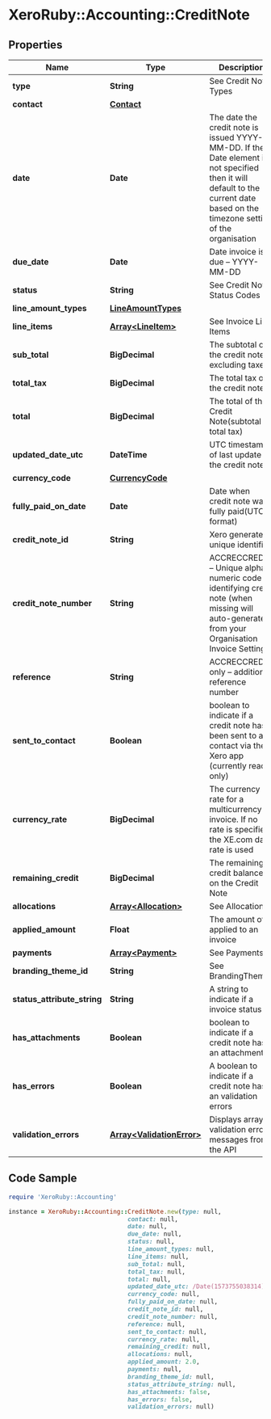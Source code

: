 # XeroRuby::Accounting::CreditNote

## Properties

Name | Type | Description | Notes
------------ | ------------- | ------------- | -------------
**type** | **String** | See Credit Note Types | [optional] 
**contact** | [**Contact**](Contact.md) |  | [optional] 
**date** | **Date** | The date the credit note is issued YYYY-MM-DD. If the Date element is not specified then it will default to the current date based on the timezone setting of the organisation | [optional] 
**due_date** | **Date** | Date invoice is due – YYYY-MM-DD | [optional] 
**status** | **String** | See Credit Note Status Codes | [optional] 
**line_amount_types** | [**LineAmountTypes**](LineAmountTypes.md) |  | [optional] 
**line_items** | [**Array&lt;LineItem&gt;**](LineItem.md) | See Invoice Line Items | [optional] 
**sub_total** | **BigDecimal** | The subtotal of the credit note excluding taxes | [optional] 
**total_tax** | **BigDecimal** | The total tax on the credit note | [optional] 
**total** | **BigDecimal** | The total of the Credit Note(subtotal + total tax) | [optional] 
**updated_date_utc** | **DateTime** | UTC timestamp of last update to the credit note | [optional] 
**currency_code** | [**CurrencyCode**](CurrencyCode.md) |  | [optional] 
**fully_paid_on_date** | **Date** | Date when credit note was fully paid(UTC format) | [optional] 
**credit_note_id** | **String** | Xero generated unique identifier | [optional] 
**credit_note_number** | **String** | ACCRECCREDIT – Unique alpha numeric code identifying credit note (when missing will auto-generate from your Organisation Invoice Settings) | [optional] 
**reference** | **String** | ACCRECCREDIT only – additional reference number | [optional] 
**sent_to_contact** | **Boolean** | boolean to indicate if a credit note has been sent to a contact via  the Xero app (currently read only) | [optional] 
**currency_rate** | **BigDecimal** | The currency rate for a multicurrency invoice. If no rate is specified, the XE.com day rate is used | [optional] 
**remaining_credit** | **BigDecimal** | The remaining credit balance on the Credit Note | [optional] 
**allocations** | [**Array&lt;Allocation&gt;**](Allocation.md) | See Allocations | [optional] 
**applied_amount** | **Float** | The amount of applied to an invoice | [optional] 
**payments** | [**Array&lt;Payment&gt;**](Payment.md) | See Payments | [optional] 
**branding_theme_id** | **String** | See BrandingThemes | [optional] 
**status_attribute_string** | **String** | A string to indicate if a invoice status | [optional] 
**has_attachments** | **Boolean** | boolean to indicate if a credit note has an attachment | [optional] [default to false]
**has_errors** | **Boolean** | A boolean to indicate if a credit note has an validation errors | [optional] [default to false]
**validation_errors** | [**Array&lt;ValidationError&gt;**](ValidationError.md) | Displays array of validation error messages from the API | [optional] 

## Code Sample

```ruby
require 'XeroRuby::Accounting'

instance = XeroRuby::Accounting::CreditNote.new(type: null,
                                 contact: null,
                                 date: null,
                                 due_date: null,
                                 status: null,
                                 line_amount_types: null,
                                 line_items: null,
                                 sub_total: null,
                                 total_tax: null,
                                 total: null,
                                 updated_date_utc: /Date(1573755038314)/,
                                 currency_code: null,
                                 fully_paid_on_date: null,
                                 credit_note_id: null,
                                 credit_note_number: null,
                                 reference: null,
                                 sent_to_contact: null,
                                 currency_rate: null,
                                 remaining_credit: null,
                                 allocations: null,
                                 applied_amount: 2.0,
                                 payments: null,
                                 branding_theme_id: null,
                                 status_attribute_string: null,
                                 has_attachments: false,
                                 has_errors: false,
                                 validation_errors: null)
```


